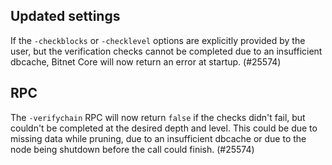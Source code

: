 Updated settings
----------------

If the `-checkblocks` or `-checklevel` options are explicitly provided by the
user, but the verification checks cannot be completed due to an insufficient
dbcache, Bitnet Core will now return an error at startup. (#25574)

RPC
---
The `-verifychain` RPC will now return `false` if the checks didn't fail,
but couldn't be completed at the desired depth and level. This could be due
to missing data while pruning, due to an insufficient dbcache or due to
the node being shutdown before the call could finish. (#25574)
